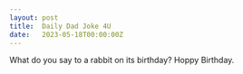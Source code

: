 ```yaml
---
layout: post
title:  Daily Dad Joke 4U
date:   2023-05-18T00:00:00Z
---
```

What do you say to a rabbit on its birthday? Hoppy Birthday.
